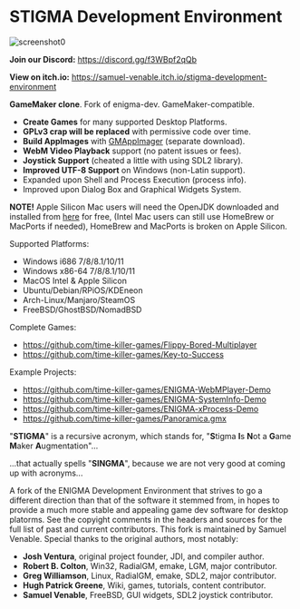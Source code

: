 # STIGMA Development Environment

![screenshot0](https://github.com/time-killer-games/stigma-dev/raw/master/Resources/screenshot0.png)

**Join our Discord:** https://discord.gg/f3WBpf2qQb

**View on itch.io:** https://samuel-venable.itch.io/stigma-development-environment

**GameMaker clone**. Fork of enigma-dev. GameMaker-compatible.

- **Create Games** for many supported Desktop Platforms.
- **GPLv3 crap will be replaced** with permissive code over time.
- **Build AppImages** with [GMAppImager](https://www.youtube.com/watch?v=5hWqH8Igh_U) (separate download).
- **WebM Video Playback** support (no patent issues or fees).
- **Joystick Support** (cheated a little with using SDL2 library).
- **Improved UTF-8 Support** on Windows (non-Latin support).
- Expanded upon Shell and Process Execution (process info).
- Improved upon Dialog Box and Graphical Widgets System.

**NOTE!** Apple Silicon Mac users will need the OpenJDK downloaded and installed from [here](https://adoptium.net/temurin/releases/?version=17&os=mac&arch=aarch64&package=jdk) for free, (Intel Mac users can still use HomeBrew or MacPorts if needed), HomeBrew and MacPorts is broken on Apple Silicon.

Supported Platforms:

- Windows i686 7/8/8.1/10/11
- Windows x86-64 7/8/8.1/10/11
- MacOS Intel & Apple Silicon
- Ubuntu/Debian/RPiOS/KDEneon
- Arch-Linux/Manjaro/SteamOS
- FreeBSD/GhostBSD/NomadBSD

Complete Games:

- https://github.com/time-killer-games/Flippy-Bored-Multiplayer
- https://github.com/time-killer-games/Key-to-Success

Example Projects:

- https://github.com/time-killer-games/ENIGMA-WebMPlayer-Demo
- https://github.com/time-killer-games/ENIGMA-SystemInfo-Demo
- https://github.com/time-killer-games/ENIGMA-xProcess-Demo
- https://github.com/time-killer-games/Panoramica.gmx

"**STIGMA**" is a recursive acronym, which stands for, "**S**tigma **I**s **N**ot a **G**ame **M**aker **A**ugmentation"...

...that actually spells "**SINGMA**", because we are not very good at coming up with acronyms...

A fork of the ENIGMA Development Environment that strives to go a different direction than that of the software it stemmed from, in hopes to provide a much more stable and appealing game dev software for desktop platorms. See the copyight comments in the headers and sources for the full list of past and current contributors. This fork is maintained by Samuel Venable. Special thanks to the original authors, most notably:

- **Josh Ventura**, original project founder, JDI, and compiler author.
- **Robert B. Colton**, Win32, RadialGM, emake, LGM, major contributor.
- **Greg Williamson**, Linux, RadialGM, emake, SDL2, major contributor.
- **Hugh Patrick Greene**, Wiki, games, tutorials, content contributor.
- **Samuel Venable**, FreeBSD, GUI widgets, SDL2 joystick contributor.
